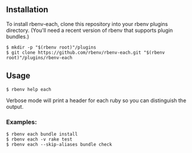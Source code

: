 ## Installation

To install rbenv-each, clone this repository into your rbenv plugins directory. (You'll need a recent version of rbenv that supports plugin bundles.)


```
$ mkdir -p "$(rbenv root)"/plugins
$ git clone https://github.com/rbenv/rbenv-each.git "$(rbenv root)"/plugins/rbenv-each
```

## Usage

```
$ rbenv help each
```

Verbose mode will print a header for each ruby so you can distinguish
the output.

### Examples:

```
$ rbenv each bundle install
$ rbenv each -v rake test
$ rbenv each --skip-aliases bundle check
```
